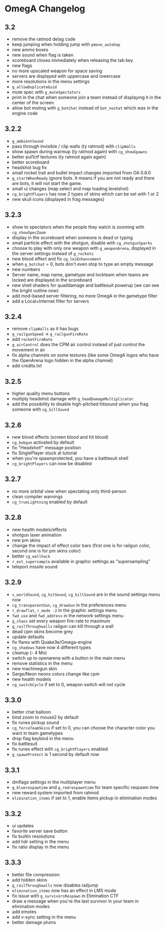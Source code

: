 # OmegA Changelog

## 3.2
- remove the ratmod delag code
- keep jumping when holding jump with `pmove_autohop`
- new ammo boxes
- new sound when flag is taken
- scoreboard closes immediately when releasing the tab key
- new flags
- no more upscaled weapon for space saving
- servers are displayed with uppercase and lowercase
- more resolutions in the menu settings
- `g_allowDuplicateGuid`
- mute spec with `g_muteSpectators`
- print in the chat when someone join a team instead of displaying it in the center of the screen
- allow bot muting with `g_botChat` instead of `bot_nochat` which was in the engine code

## 3.2.2
- `g_ambientSound`
- pass through invisible / clip walls (ty ratmod) with `clipWalls`
- show spawn during warmup (ty ratmod again) with `cg_showSpawns`
- better pul1ctf textures (ty ratmod again again)
- better scoreboard
- headshot bug fix
- small rocket trail and bullet impact changes imported from OA 0.6.0
- `g_startWhenReady` ignore bots. It means if you are not ready and there are bots, it will not start the game.
- small ui changes (map select and map loading levelshot)
- `cg_brightPlayers` has now 2 types of skins which can be set with 1 or 2
- new skull icons (displayed in frag messages)

## 3.2.3
- show to spectators when the people they watch is zooming  with `cg_showSpecZoom`
- display in the scoreboard when someone is dead or typing
- small particle effect with the shotgun, disable with `cg_shotgunSparks`
- choose to play with only one weapon with `g_weaponArena`, displayed in the server settings instead of `g_rockets`
- new blood effect and fix `cg_leiEnhancement`
- when `g_botchat` = 0, bots don't even stop to type an empty message
- new numbers
- Server name, map name, gametype and lockteam when teams are locked are displayed in the scoreboard
- new shell shaders for quaddamage and battlesuit powerup (we can see the bright outline now)
- add mod-based server filtering, no more OmegA in the gametype filter
- add a Local+Internet filter for servers

## 3.2.4
- remove `clipWalls` as it has bugs
- `g_railgunSpeed` -> `g_railgunFireRate`
- add `rocketFireRate`
- `g_airControl` does the CPM air control instead of just control the movement in air
- fix alpha channels on some textures (like some OmegA logos who have the OpenArena logo hidden in the alpha channel)
- add credits.txt

## 3.2.5
- higher quality menu buttons
- multiply headshot damage with `g_headDamageMultiplicator`
- add the possibility to disable high-pitched hitsound when you frag someone with `cg_killSound` 

## 3.2.6
- new blood effects (screen blood and hit blood)
- `cg_bobgun` activated by default
- fix "Headshot!" message position
- fix SinglePlayer stuck at tutorial
- when you're spawnprotected, you have a battlesuit shell
- `cg_brightPlayers` can now be disabled

## 3.2.7
- no more orbital view when spectating only third-person
- clean compiler warnings
- `cg_trueLightning` enabled by default

## 3.2.8
- new health models/effects
- shotgun laser animation
- new pm skins
- change the impact of effect color bars (first one is for railgun color, second one is for pm skins color)
- better `cg_wallhack`
- `r_ext_supersample` available in graphic settings as "supersampling"
- teleport missile sound

## 3.2.9
- `s_worldSound`, `cg_hitSound`, `cg_killSound` are in the sound settings menu now
- `cg_transparentGun`, `cg_drawGun` in the preferences menu
- `r_drawflat`, `r_mode -2` in the graphic settings menu
- `fwd_use` and `fwd_address` in the network settings menu
- `g_chaos` set every weapon fire-rate to maximum
- `g_railThroughwalls` railgun can kill through a wall
- dead cpm skins become grey
- update defaults
- fix flares with Quake3e/Omega-engine
- `cg_shadows` have now 4 different types
- cleanup (- 4 Mo)
- switch up to openarena with a button in the main menu
- remove statistics in the menu
- new machinegun skin
- Sarge/Neon neons colors change like cpm
- new health models
- `cg_switchCycle` if set to 0, weapon switch will not cycle

## 3.3.0
- better chat balloon
- bind zoom to mouse2 by default
- fix runes pickup sound
- `cg_forceTeamSkins` if set to 0, you can choose the character color you want in team gametypes
- drop flag keybind in the menu
- fix battlesuit
- fix runes effect with `cg_brightPlayers` enabled
- `g_spawnProtect` is 1 second by default now

## 3.3.1
- dmflags settings in the multiplayer menu
- `g_bluerespawtime` and `g_redrespawntime` for team specific respawn time
- new reward system imported from ratmod
- `elimination_items` if set to 1, enable items pickup in elimination modes

## 3.3.2
- ui updates
- favorite server save button
- fix builtin resolutions
- add hdr setting in the menu
- fix ratio display in the menu

## 3.3.3
- better file compression
- add hidden skins
- `g_railThroughwalls` now disables railjump
- `elimination_items` now has an effect in LMS mode
- fix issue with `g_survivorsRespawn` in Elimination CTF
- draw a message when you're the last survivor in your team in elimination modes
- add emotes
- add v-sync setting in the menu
- better damage plums
